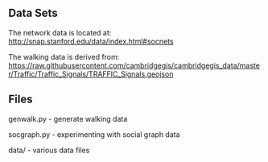 
Data Sets
---------

The network data is located at: http://snap.stanford.edu/data/index.html#socnets

The walking data is derived from: https://raw.githubusercontent.com/cambridgegis/cambridgegis_data/master/Traffic/Traffic_Signals/TRAFFIC_Signals.geojson

Files
-----
genwalk.py - generate walking data

socgraph.py - experimenting with social graph data

data/ - various data files

